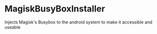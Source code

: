 # MagiskBusyBoxInstaller
Injects Magisk's Busybox to the android system to make it accessible and useable
